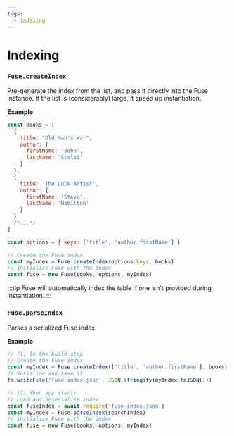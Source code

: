 ```yaml
---
tags:
  - indexing
---
```


# Indexing

### `Fuse.createIndex`

Pre-generate the index from the list, and pass it directly into the Fuse instance. If the list is (considerably) large, it speed up instantiation.

**Example**

```js
const books = [
  {
    title: "Old Man's War",
    author: {
      firstName: 'John',
      lastName: 'Scalzi'
    }
  },
  {
    title: 'The Lock Artist',
    author: {
      firstName: 'Steve',
      lastName: 'Hamilton'
    }
  }
  /*...*/
]

const options = { keys: ['title', 'author.firstName'] }

// Create the Fuse index
const myIndex = Fuse.createIndex(options.keys, books)
// initialize Fuse with the index
const fuse = new Fuse(books, options, myIndex)
```

:::tip
Fuse will automatically index the table if one isn't provided during instantiation.
:::

### `Fuse.parseIndex`

Parses a serialized Fuse index.

**Example**

```js
// (1) In the build step
// Create the Fuse index
const myIndex = Fuse.createIndex(['title', 'author.firstName'], books)
// Serialize and save it
fs.writeFile('fuse-index.json', JSON.stringify(myIndex.toJSON()))

// (2) When app starts
// Load and deserialize index
const fuseIndex = await require('fuse-index.json')
const myIndex = Fuse.parseIndex(searchIndex)
// initialize Fuse with the index
const fuse = new Fuse(books, options, myIndex)
```
